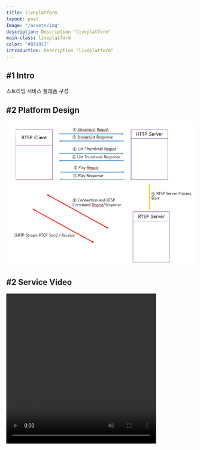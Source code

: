 ```yaml
---
title: liveplatform
layout: post
Image: "/assets/img"
description: Description "liveplatform"
main-class: liveplatform
color: "#B31917"
introduction: Description "liveplatform"
---
```


## #1 Intro
스트리밍 서비스 플래폼 구성

## #2 Platform Design
![netgroup](../images/liveplatform.png)

## #2 Service Video

<html>
	<head>
		</head>
	<body>
<video src="../images/liveplatform_sample.mp4"   type="video/mp4" width="400" height="400"   controls></video>
		</body>
	</html>
